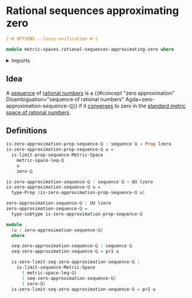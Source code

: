 # Rational sequences approximating zero

```agda
{-# OPTIONS --lossy-unification #-}

module metric-spaces.rational-sequences-approximating-zero where
```

<details><summary>Imports</summary>

```agda
open import elementary-number-theory.absolute-value-rational-numbers
open import elementary-number-theory.addition-rational-numbers
open import elementary-number-theory.difference-rational-numbers
open import elementary-number-theory.distance-rational-numbers
open import elementary-number-theory.inequality-rational-numbers
open import elementary-number-theory.nonnegative-rational-numbers
open import elementary-number-theory.positive-rational-numbers
open import elementary-number-theory.rational-numbers
open import elementary-number-theory.strict-inequality-rational-numbers

open import foundation.action-on-identifications-functions
open import foundation.dependent-pair-types
open import foundation.identity-types
open import foundation.propositions
open import foundation.sequences
open import foundation.subtypes
open import foundation.transport-along-identifications
open import foundation.universe-levels

open import metric-spaces.cauchy-approximations-metric-spaces
open import metric-spaces.convergent-cauchy-approximations-metric-spaces
open import metric-spaces.limits-of-cauchy-approximations-premetric-spaces
open import metric-spaces.limits-of-sequences-metric-spaces
open import metric-spaces.metric-space-of-rational-numbers
open import metric-spaces.metric-spaces
open import metric-spaces.rational-cauchy-approximations
open import metric-spaces.sequences-metric-spaces
```

</details>

## Idea

A [sequence](foundation.sequences.md) of
[rational numbers](elementary-number-theory.rational-numbers.md) is a
{{#concept "zero approximation" Disambiguation="sequence of rational numbers" Agda=zero-approximation-sequence-ℚ}}
if it [converges](metric-spaces.limits-of-sequences-metric-spaces.md) to
zero in the
[standard metric space of rational numbers](metric-spaces.metric-space-of-rational-numbers.md).

## Definitions

```agda
is-zero-approximation-prop-sequence-ℚ : sequence ℚ → Prop lzero
is-zero-approximation-prop-sequence-ℚ u =
  is-limit-prop-sequence-Metric-Space
    metric-space-leq-ℚ
    u
    zero-ℚ

is-zero-approximation-sequence-ℚ : sequence ℚ → UU lzero
is-zero-approximation-sequence-ℚ u =
  type-Prop (is-zero-approximation-prop-sequence-ℚ u)

zero-approximation-sequence-ℚ : UU lzero
zero-approximation-sequence-ℚ =
  type-subtype is-zero-approximation-prop-sequence-ℚ

module _
  (u : zero-approximation-sequence-ℚ)
  where

  seq-zero-approximation-sequence-ℚ : sequence ℚ
  seq-zero-approximation-sequence-ℚ = pr1 u

  is-zero-limit-seq-zero-approximation-sequence-ℚ :
    is-limit-sequence-Metric-Space
      ( metric-space-leq-ℚ)
      ( seq-zero-approximation-sequence-ℚ)
      ( zero-ℚ)
  is-zero-limit-seq-zero-approximation-sequence-ℚ = pr2 u
```
